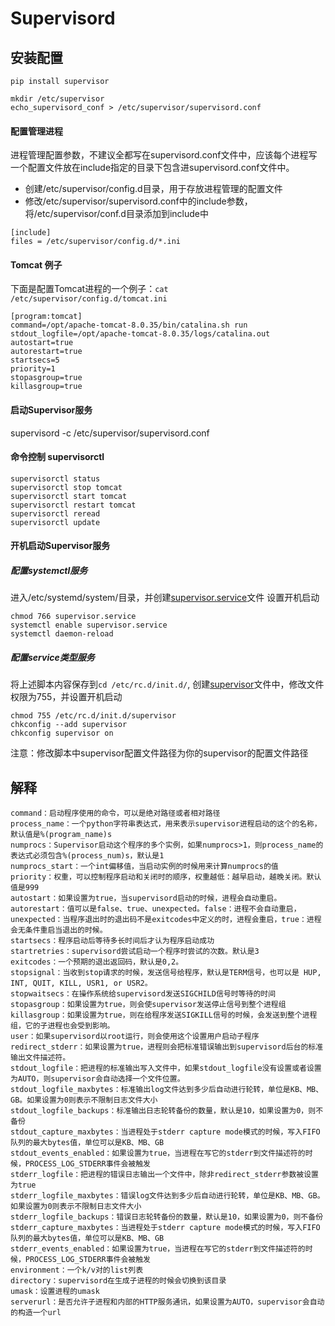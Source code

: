 # Supervisord

## 安装配置
```
pip install supervisor

mkdir /etc/supervisor
echo_supervisord_conf > /etc/supervisor/supervisord.conf 
```


#### 配置管理进程

进程管理配置参数，不建议全都写在supervisord.conf文件中，应该每个进程写一个配置文件放在include指定的目录下包含进supervisord.conf文件中。 
* 创建/etc/supervisor/config.d目录，用于存放进程管理的配置文件 
* 修改/etc/supervisor/supervisord.conf中的include参数，将/etc/supervisor/conf.d目录添加到include中

```
[include]
files = /etc/supervisor/config.d/*.ini
```

#### Tomcat 例子

下面是配置Tomcat进程的一个例子：`cat /etc/supervisor/config.d/tomcat.ini`
```
[program:tomcat]
command=/opt/apache-tomcat-8.0.35/bin/catalina.sh run
stdout_logfile=/opt/apache-tomcat-8.0.35/logs/catalina.out
autostart=true
autorestart=true
startsecs=5
priority=1
stopasgroup=true
killasgroup=true
```

#### 启动Supervisor服务
supervisord -c /etc/supervisor/supervisord.conf

#### 命令控制 supervisorctl
```
supervisorctl status
supervisorctl stop tomcat
supervisorctl start tomcat
supervisorctl restart tomcat
supervisorctl reread
supervisorctl update
```

#### 开机启动Supervisor服务

##### 配置systemctl服务

进入/etc/systemd/system/目录，并创建[supervisor.service][supervisor_service]文件
设置开机启动
```
chmod 766 supervisor.service
systemctl enable supervisor.service
systemctl daemon-reload
```

##### 配置service类型服务
将上述脚本内容保存到`cd /etc/rc.d/init.d/`, 创建[supervisor][supervisor_init]文件中，修改文件权限为755，并设置开机启动
```
chmod 755 /etc/rc.d/init.d/supervisor
chkconfig --add supervisor
chkconfig supervisor on
```

注意：修改脚本中supervisor配置文件路径为你的supervisor的配置文件路径


## 解释
```
command：启动程序使用的命令，可以是绝对路径或者相对路径
process_name：一个python字符串表达式，用来表示supervisor进程启动的这个的名称，默认值是%(program_name)s
numprocs：Supervisor启动这个程序的多个实例，如果numprocs>1，则process_name的表达式必须包含%(process_num)s，默认是1
numprocs_start：一个int偏移值，当启动实例的时候用来计算numprocs的值
priority：权重，可以控制程序启动和关闭时的顺序，权重越低：越早启动，越晚关闭。默认值是999
autostart：如果设置为true，当supervisord启动的时候，进程会自动重启。
autorestart：值可以是false、true、unexpected。false：进程不会自动重启，unexpected：当程序退出时的退出码不是exitcodes中定义的时，进程会重启，true：进程会无条件重启当退出的时候。
startsecs：程序启动后等待多长时间后才认为程序启动成功
startretries：supervisord尝试启动一个程序时尝试的次数。默认是3
exitcodes：一个预期的退出返回码，默认是0,2。
stopsignal：当收到stop请求的时候，发送信号给程序，默认是TERM信号，也可以是 HUP, INT, QUIT, KILL, USR1, or USR2。
stopwaitsecs：在操作系统给supervisord发送SIGCHILD信号时等待的时间
stopasgroup：如果设置为true，则会使supervisor发送停止信号到整个进程组
killasgroup：如果设置为true，则在给程序发送SIGKILL信号的时候，会发送到整个进程组，它的子进程也会受到影响。
user：如果supervisord以root运行，则会使用这个设置用户启动子程序
redirect_stderr：如果设置为true，进程则会把标准错误输出到supervisord后台的标准输出文件描述符。
stdout_logfile：把进程的标准输出写入文件中，如果stdout_logfile没有设置或者设置为AUTO，则supervisor会自动选择一个文件位置。
stdout_logfile_maxbytes：标准输出log文件达到多少后自动进行轮转，单位是KB、MB、GB。如果设置为0则表示不限制日志文件大小
stdout_logfile_backups：标准输出日志轮转备份的数量，默认是10，如果设置为0，则不备份
stdout_capture_maxbytes：当进程处于stderr capture mode模式的时候，写入FIFO队列的最大bytes值，单位可以是KB、MB、GB
stdout_events_enabled：如果设置为true，当进程在写它的stderr到文件描述符的时候，PROCESS_LOG_STDERR事件会被触发
stderr_logfile：把进程的错误日志输出一个文件中，除非redirect_stderr参数被设置为true
stderr_logfile_maxbytes：错误log文件达到多少后自动进行轮转，单位是KB、MB、GB。如果设置为0则表示不限制日志文件大小
stderr_logfile_backups：错误日志轮转备份的数量，默认是10，如果设置为0，则不备份
stderr_capture_maxbytes：当进程处于stderr capture mode模式的时候，写入FIFO队列的最大bytes值，单位可以是KB、MB、GB
stderr_events_enabled：如果设置为true，当进程在写它的stderr到文件描述符的时候，PROCESS_LOG_STDERR事件会被触发
environment：一个k/v对的list列表
directory：supervisord在生成子进程的时候会切换到该目录
umask：设置进程的umask
serverurl：是否允许子进程和内部的HTTP服务通讯，如果设置为AUTO，supervisor会自动的构造一个url
```



[supervisor_service]: https://github.com/jaiminpan/fast-memo/blob/master/supervisord/script/supervisor.service
[supervisor_init]: https://github.com/jaiminpan/fast-memo/blob/master/supervisord/script/supervisor_init_script.sh
